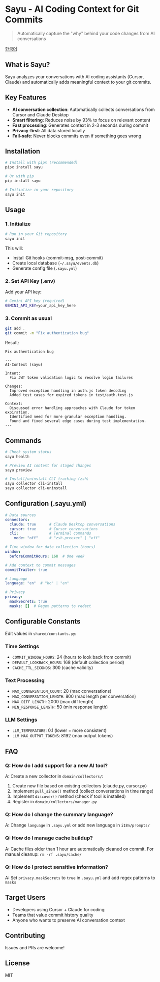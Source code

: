 # Sayu - AI Coding Context for Git Commits

> Automatically capture the "why" behind your code changes from AI conversations

[한국어](README.ko-kr.md)

## What is Sayu?

Sayu analyzes your conversations with AI coding assistants (Cursor, Claude) and automatically adds meaningful context to your git commits.

## Key Features

- **AI conversation collection**: Automatically collects conversations from Cursor and Claude Desktop
- **Smart filtering**: Reduces noise by 93% to focus on relevant content
- **Fast processing**: Generates context in 2-3 seconds during commit
- **Privacy-first**: All data stored locally
- **Fail-safe**: Never blocks commits even if something goes wrong

## Installation

```bash
# Install with pipx (recommended)
pipx install sayu

# Or with pip
pip install sayu

# Initialize in your repository
sayu init
```

## Usage

### 1. Initialize
```bash
# Run in your Git repository
sayu init
```

This will:
- Install Git hooks (commit-msg, post-commit)
- Create local database (`~/.sayu/events.db`)
- Generate config file (`.sayu.yml`)

### 2. Set API Key (.env)

Add your API key:

```bash
# Gemini API key (required)
GEMINI_API_KEY=your_api_key_here
```

### 3. Commit as usual

```bash
git add .
git commit -m "Fix authentication bug"
```

Result:
```
Fix authentication bug

---
AI-Context (sayu)

Intent:
  Fix JWT token validation logic to resolve login failures

Changes:
  Improved exception handling in auth.js token decoding
  Added test cases for expired tokens in test/auth.test.js

Context:
  Discussed error handling approaches with Claude for token expiration.
  Identified need for more granular exception handling.
  Found and fixed several edge cases during test implementation.
---
```

## Commands

```bash
# Check system status
sayu health

# Preview AI context for staged changes
sayu preview

# Install/uninstall CLI tracking (zsh)
sayu collector cli-install
sayu collector cli-uninstall
```

## Configuration (.sayu.yml)

```yaml
# Data sources
connectors:
  claude: true      # Claude Desktop conversations
  cursor: true      # Cursor conversations
  cli:              # Terminal commands
    mode: "off"     # "zsh-preexec" | "off"

# Time window for data collection (hours)
window:
  beforeCommitHours: 168  # One week

# Add context to commit messages
commitTrailer: true

# Language
language: "en"  # "ko" | "en"

# Privacy
privacy:
  maskSecrets: true
  masks: []  # Regex patterns to redact
```

## Configurable Constants

Edit values in `shared/constants.py`:

### Time Settings
- `COMMIT_WINDOW_HOURS`: 24 (hours to look back from commit)
- `DEFAULT_LOOKBACK_HOURS`: 168 (default collection period)
- `CACHE_TTL_SECONDS`: 300 (cache validity)

### Text Processing
- `MAX_CONVERSATION_COUNT`: 20 (max conversations)
- `MAX_CONVERSATION_LENGTH`: 800 (max length per conversation)
- `MAX_DIFF_LENGTH`: 2000 (max diff length)
- `MIN_RESPONSE_LENGTH`: 50 (min response length)

### LLM Settings
- `LLM_TEMPERATURE`: 0.1 (lower = more consistent)
- `LLM_MAX_OUTPUT_TOKENS`: 8192 (max output tokens)

## FAQ

### Q: How do I add support for a new AI tool?
A: Create a new collector in `domain/collectors/`:

1. Create new file based on existing collectors (claude.py, cursor.py)
2. Implement `pull_since()` method (collect conversations in time range)
3. Implement `discover()` method (check if tool is installed)
4. Register in `domain/collectors/manager.py`

### Q: How do I change the summary language?
A: Change `language` in `.sayu.yml` or add new language in `i18n/prompts/`

### Q: How do I manage cache buildup?
A: Cache files older than 1 hour are automatically cleaned on commit. For manual cleanup: `rm -rf .sayu/cache/`

### Q: How do I protect sensitive information?
A: Set `privacy.maskSecrets` to `true` in `.sayu.yml` and add regex patterns to `masks`

## Target Users

- Developers using Cursor + Claude for coding
- Teams that value commit history quality
- Anyone who wants to preserve AI conversation context

## Contributing

Issues and PRs are welcome!

## License

MIT